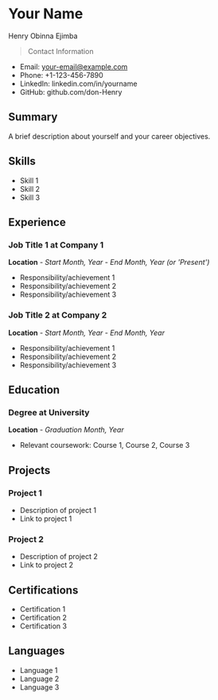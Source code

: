 # Your Name
Henry Obinna Ejimba
> Contact Information
- Email: your-email@example.com
- Phone: +1-123-456-7890
- LinkedIn: linkedin.com/in/yourname
- GitHub: github.com/don-Henry

## Summary
A brief description about yourself and your career objectives.

## Skills
- Skill 1
- Skill 2
- Skill 3

## Experience
### Job Title 1 at Company 1
**Location** - *Start Month, Year - End Month, Year (or 'Present')*
- Responsibility/achievement 1
- Responsibility/achievement 2
- Responsibility/achievement 3

### Job Title 2 at Company 2
**Location** - *Start Month, Year - End Month, Year*
- Responsibility/achievement 1
- Responsibility/achievement 2
- Responsibility/achievement 3

## Education
### Degree at University
**Location** - *Graduation Month, Year*
- Relevant coursework: Course 1, Course 2, Course 3

## Projects
### Project 1
- Description of project 1
- Link to project 1

### Project 2
- Description of project 2
- Link to project 2

## Certifications
- Certification 1
- Certification 2
- Certification 3

## Languages
- Language 1
- Language 2
- Language 3
